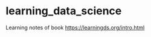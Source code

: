 # learning_data_science
Learning notes of book <Learning Data Science>
https://learningds.org/intro.html

